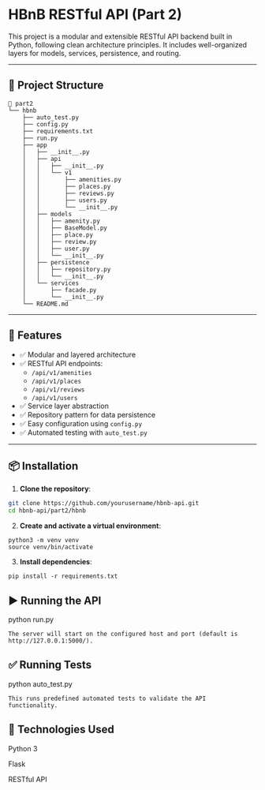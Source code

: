 # HBnB RESTful API (Part 2)

This project is a modular and extensible RESTful API backend built in Python, following clean architecture principles. It includes well-organized layers for models, services, persistence, and routing.

---

## 📁 Project Structure

```
📁 part2
└── hbnb
    ├── auto_test.py
    ├── config.py
    ├── requirements.txt
    ├── run.py
    ├── app
    │   ├── __init__.py
    │   ├── api
    │   │   ├── __init__.py
    │   │   └── v1
    │   │       ├── amenities.py
    │   │       ├── places.py
    │   │       ├── reviews.py
    │   │       ├── users.py
    │   │       └── __init__.py
    │   ├── models
    │   │   ├── amenity.py
    │   │   ├── BaseModel.py
    │   │   ├── place.py
    │   │   ├── review.py
    │   │   ├── user.py
    │   │   └── __init__.py
    │   ├── persistence
    │   │   ├── repository.py
    │   │   └── __init__.py
    │   └── services
    │       ├── facade.py
    │       └── __init__.py
    └── README.md
```


---

## 🚀 Features

- ✅ Modular and layered architecture
- ✅ RESTful API endpoints:
  - `/api/v1/amenities`
  - `/api/v1/places`
  - `/api/v1/reviews`
  - `/api/v1/users`
- ✅ Service layer abstraction
- ✅ Repository pattern for data persistence
- ✅ Easy configuration using `config.py`
- ✅ Automated testing with `auto_test.py`

---

## 📦 Installation

1. **Clone the repository**:

```bash
git clone https://github.com/yourusername/hbnb-api.git
cd hbnb-api/part2/hbnb
```

2. **Create and activate a virtual environment**:

```
python3 -m venv venv
source venv/bin/activate
```

3. **Install dependencies**:

```
pip install -r requirements.txt

```

## ▶️ Running the API

python run.py
```
The server will start on the configured host and port (default is http://127.0.0.1:5000/).
```

## ✅ Running Tests

python auto_test.py
```
This runs predefined automated tests to validate the API functionality.
```


## 🧠 Technologies Used

Python 3

Flask

RESTful API







